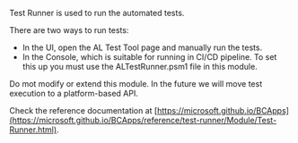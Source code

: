 Test Runner is used to run the automated tests.

There are two ways to run tests:
- In the UI, open the AL Test Tool page and manually run the tests.
- In the Console, which is suitable for running in CI/CD pipeline. To set this up you must use the ALTestRunner.psm1 file in this module.

Do mot modify or extend this module. In the future we will move test execution to a platform-based API.

Check the reference documentation at [https://microsoft.github.io/BCApps](https://microsoft.github.io/BCApps/reference/test-runner/Module/Test-Runner.html).